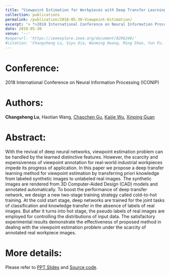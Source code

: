 ```yaml
---
title: "Viewpoint Estimation for Workpieces with Deep Transfer Learning from Cold to Hot"
collection: publications
permalink: /publication/2018-05-30-Viewpoint-Estimation/
excerpt: '> *>2018 International Conference on Neural Information Processing (ICONIP) (oral presentation)*<br>>***Changsheng Lu**, Haotian Wang, Chaochen Gu, Kaijie Wu, Xinping Guan*<br>> In this paper, we propose a deep transfer learning method for viewpoint estimation by transferring priori knowledge from labeled synthetic images to unlabeled real images. The synthetic images are rendered from 3D Computer-Aided Design (CAD) models and annotated automatically. To boost the performance of deep transfer network, we design a new two-stage training strategy called cold-to-hot training. At the cold start stage, deep networks are trained for the joint tasks of classification and knowledge transfer in the absence of labels of real images. But after it turns into hot stage, the pseudo labels of real images are employed for controlling the distributions of input data.'
date: 2018-05-30
venue: '--'
#paperurl: 'https://ieeexplore.ieee.org/document/8296246/'
#citation: 'Changsheng Lu, Siyu Xia, Wanming Huang, Ming Shao, Yun Fu. Circle Detection by Arc-support Line Segments. In: The 24rd IEEE International Conference on Image Processing (ICIP).'
---
```


Conference:
===
2018 International Conference on Neural Information Processing (ICONIP)

Authors: 
===
**Changsheng Lu**, Haotian Wang, [Chaochen Gu](http://iwin.sjtu.edu.cn/sub/faculty/%E8%B0%B7%E6%9C%9D%E8%87%A3.html), [Kaijie Wu](http://iwin.sjtu.edu.cn/sub/faculty/%E5%90%B4%E5%BC%80%E6%9D%B0.html), [Xinping Guan](http://iwin.sjtu.edu.cn/sub/faculty/%E5%85%B3%E6%96%B0%E5%B9%B3.html)

Abstract: 
===
With the revival of deep neural networks, viewpoint estimation problem can be handled by the learned distinctive features. However, the scarcity and expensiveness of viewpoint annotation for real-world industrial workpieces impede its progress of application. In this paper we propose a deep transfer learning method for viewpoint estimation by transferring priori knowledge from labeled synthetic images to unlabeled real images. The synthetic images are rendered from 3D Computer-Aided Design (CAD) models and annotated automatically. To boost the performance of deep transfer network, we design a new two-stage training strategy called cold-to-hot training. At the cold start stage, deep networks are trained for the joint tasks of classification and knowledge transfer in the absence of labels of real images. But after it turns into hot stage, the pseudo labels of real images are employed for controlling the distributions of input data. The satisfactory experimental results demonstrate the effectiveness of proposed method in dealing with the viewpoint estimation problem under the scarcity of annotated real workpiece images. 

More details:
===  
Please refer to [PPT Slides](https://alanlusun.github.io/files/Viewpoint-estimation-ICONIP2018.pdf) and [Source code](https://github.com/haotian-wang/viewpoint-estimation).
